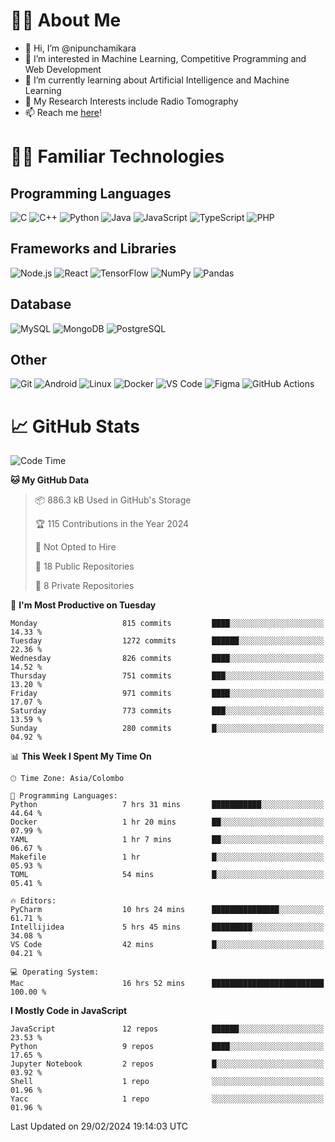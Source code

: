 # 🙋‍♂️ About Me
- 👋 Hi, I’m @nipunchamikara
- 👀 I’m interested in Machine Learning, Competitive Programming and Web Development
- 🌱 I’m currently learning about Artificial Intelligence and Machine Learning
- 📜 My Research Interests include Radio Tomography
- 📫 Reach me [here](mailto:nipunchamikara@yahoo.com)!

# 👨‍💻 Familiar Technologies

## Programming Languages
![C](https://img.icons8.com/color/48/000000/c-programming.png "C")
![C++](https://img.icons8.com/color/48/000000/c-plus-plus-logo.png "C++")
![Python](https://img.icons8.com/color/48/000000/python.png "Python")
![Java](https://img.icons8.com/color/48/000000/java-coffee-cup-logo.png "Java")
![JavaScript](https://img.icons8.com/color/48/000000/javascript.png "JavaScript")
![TypeScript](https://img.icons8.com/color/48/000000/typescript.png "TypeScript")
![PHP](https://img.icons8.com/officel/48/000000/php-logo.png "PHP")

## Frameworks and Libraries
![Node.js](https://img.icons8.com/color/48/000000/nodejs.png "Node.js")
![React](https://img.icons8.com/officel/48/000000/react.png "React")
![TensorFlow](https://img.icons8.com/color/48/000000/tensorflow.png "TensorFlow")
![NumPy](https://img.icons8.com/color/48/000000/numpy.png "NumPy")
![Pandas](https://img.icons8.com/color/48/000000/pandas.png "Pandas")

## Database
![MySQL](https://img.icons8.com/color/48/000000/mysql-logo.png "MySQL")
![MongoDB](https://img.icons8.com/color/48/000000/mongodb.png "MongoDB")
![PostgreSQL](https://img.icons8.com/color/48/000000/postgreesql.png "PostgreSQL")

## Other
![Git](https://img.icons8.com/color/48/000000/git.png "Git")
![Android](https://img.icons8.com/color/48/000000/android-os.png "Android")
![Linux](https://img.icons8.com/color/48/000000/linux.png "Linux")
![Docker](https://img.icons8.com/color/48/000000/docker.png "Docker")
![VS Code](https://img.icons8.com/color/48/000000/visual-studio-code-2019.png "VS Code")
![Figma](https://img.icons8.com/color/48/000000/figma.png "Figma")
![GitHub Actions](https://img.icons8.com/color/48/000000/github.png "GitHub Actions")

# 📈 GitHub Stats

<!--START_SECTION:waka-->
![Code Time](http://img.shields.io/badge/Code%20Time-501%20hrs%2013%20mins-blue)

**🐱 My GitHub Data** 

> 📦 886.3 kB Used in GitHub's Storage 
 > 
> 🏆 115 Contributions in the Year 2024
 > 
> 🚫 Not Opted to Hire
 > 
> 📜 18 Public Repositories 
 > 
> 🔑 8 Private Repositories 
 > 
📅 **I'm Most Productive on Tuesday** 

```text
Monday                   815 commits         ████░░░░░░░░░░░░░░░░░░░░░   14.33 % 
Tuesday                  1272 commits        ██████░░░░░░░░░░░░░░░░░░░   22.36 % 
Wednesday                826 commits         ████░░░░░░░░░░░░░░░░░░░░░   14.52 % 
Thursday                 751 commits         ███░░░░░░░░░░░░░░░░░░░░░░   13.20 % 
Friday                   971 commits         ████░░░░░░░░░░░░░░░░░░░░░   17.07 % 
Saturday                 773 commits         ███░░░░░░░░░░░░░░░░░░░░░░   13.59 % 
Sunday                   280 commits         █░░░░░░░░░░░░░░░░░░░░░░░░   04.92 % 
```


📊 **This Week I Spent My Time On** 

```text
🕑︎ Time Zone: Asia/Colombo

💬 Programming Languages: 
Python                   7 hrs 31 mins       ███████████░░░░░░░░░░░░░░   44.64 % 
Docker                   1 hr 20 mins        ██░░░░░░░░░░░░░░░░░░░░░░░   07.99 % 
YAML                     1 hr 7 mins         ██░░░░░░░░░░░░░░░░░░░░░░░   06.67 % 
Makefile                 1 hr                █░░░░░░░░░░░░░░░░░░░░░░░░   05.93 % 
TOML                     54 mins             █░░░░░░░░░░░░░░░░░░░░░░░░   05.41 % 

🔥 Editors: 
PyCharm                  10 hrs 24 mins      ███████████████░░░░░░░░░░   61.71 % 
Intellijidea             5 hrs 45 mins       █████████░░░░░░░░░░░░░░░░   34.08 % 
VS Code                  42 mins             █░░░░░░░░░░░░░░░░░░░░░░░░   04.21 % 

💻 Operating System: 
Mac                      16 hrs 52 mins      █████████████████████████   100.00 % 
```

**I Mostly Code in JavaScript** 

```text
JavaScript               12 repos            ██████░░░░░░░░░░░░░░░░░░░   23.53 % 
Python                   9 repos             ████░░░░░░░░░░░░░░░░░░░░░   17.65 % 
Jupyter Notebook         2 repos             █░░░░░░░░░░░░░░░░░░░░░░░░   03.92 % 
Shell                    1 repo              ░░░░░░░░░░░░░░░░░░░░░░░░░   01.96 % 
Yacc                     1 repo              ░░░░░░░░░░░░░░░░░░░░░░░░░   01.96 % 
```




 Last Updated on 29/02/2024 19:14:03 UTC
<!--END_SECTION:waka-->

